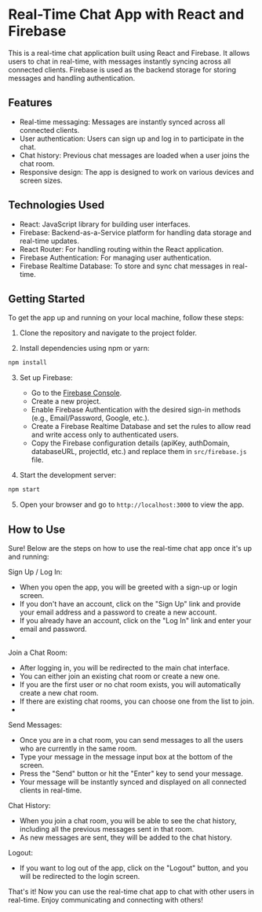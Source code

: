 # Real-Time Chat App with React and Firebase

This is a real-time chat application built using React and Firebase. It allows users to chat in real-time, with messages instantly syncing across all connected clients. Firebase is used as the backend storage for storing messages and handling authentication.

## Features

- Real-time messaging: Messages are instantly synced across all connected clients.
- User authentication: Users can sign up and log in to participate in the chat.
- Chat history: Previous chat messages are loaded when a user joins the chat room.
- Responsive design: The app is designed to work on various devices and screen sizes.

## Technologies Used

- React: JavaScript library for building user interfaces.
- Firebase: Backend-as-a-Service platform for handling data storage and real-time updates.
- React Router: For handling routing within the React application.
- Firebase Authentication: For managing user authentication.
- Firebase Realtime Database: To store and sync chat messages in real-time.

## Getting Started

To get the app up and running on your local machine, follow these steps:

1. Clone the repository and navigate to the project folder.

2. Install dependencies using npm or yarn:

```bash
npm install
```
3. Set up Firebase:

   - Go to the [Firebase Console](https://console.firebase.google.com/).
   - Create a new project.
   - Enable Firebase Authentication with the desired sign-in methods (e.g., Email/Password, Google, etc.).
   - Create a Firebase Realtime Database and set the rules to allow read and write access only to authenticated users.
   - Copy the Firebase configuration details (apiKey, authDomain, databaseURL, projectId, etc.) and replace them in `src/firebase.js` file.

4. Start the development server:

```bash
npm start
```

5. Open your browser and go to `http://localhost:3000` to view the app.

## How to Use


Sure! Below are the steps on how to use the real-time chat app once it's up and running:

Sign Up / Log In:

 - When you open the app, you will be greeted with a sign-up or login screen.
 - If you don't have an account, click on the "Sign Up" link and provide your email address and a password to create a new account.
 - If you already have an account, click on the "Log In" link and enter your email and password.
 - 
Join a Chat Room:

 - After logging in, you will be redirected to the main chat interface.
 - You can either join an existing chat room or create a new one.
 - If you are the first user or no chat room exists, you will automatically create a new chat room.
 - If there are existing chat rooms, you can choose one from the list to join.
 - 
Send Messages:

 - Once you are in a chat room, you can send messages to all the users who are currently in the same room.
 - Type your message in the message input box at the bottom of the screen.
 - Press the "Send" button or hit the "Enter" key to send your message.
 - Your message will be instantly synced and displayed on all connected clients in real-time.
   
Chat History:

 - When you join a chat room, you will be able to see the chat history, including all the previous messages sent in that room.
 - As new messages are sent, they will be added to the chat history.

Logout:

 - If you want to log out of the app, click on the "Logout" button, and you will be redirected to the login screen.

That's it! Now you can use the real-time chat app to chat with other users in real-time. Enjoy communicating and connecting with others!
